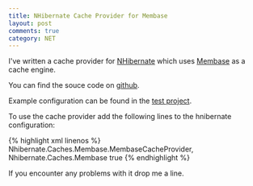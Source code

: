 ```yaml
---
title: NHibernate Cache Provider for Membase
layout: post
comments: true
category: NET
---
```

I've written a cache provider for [NHibernate][1] which uses [Membase][2] as a cache engine.

You can find the souce code on [github][3].

Example configuration can be found in the [test project][4].  
  
To use the cache provider add the following lines to the hnibernate configuration:

{% highlight xml linenos %}
<property name='cache.provider_class'>Nhibernate.Caches.Membase.MembaseCacheProvider, Nhibernate.Caches.Membase</property>
<property name='cache.use_second_level_cache'>true</property></pre>
{% endhighlight %}

If you encounter any problems with it drop me a line.

 [1]: http://nhforge.org "NHibernate"
 [2]: http://membase.org "Membase"
 [3]: https://github.com/etishor/NHibernate.Caches.Membase "NHibernate.Caches.Membase"
 [4]: https://github.com/etishor/NHibernate.Caches.Membase/blob/master/NHibernate.Caches.Membase.Tests/App.config "App.config"